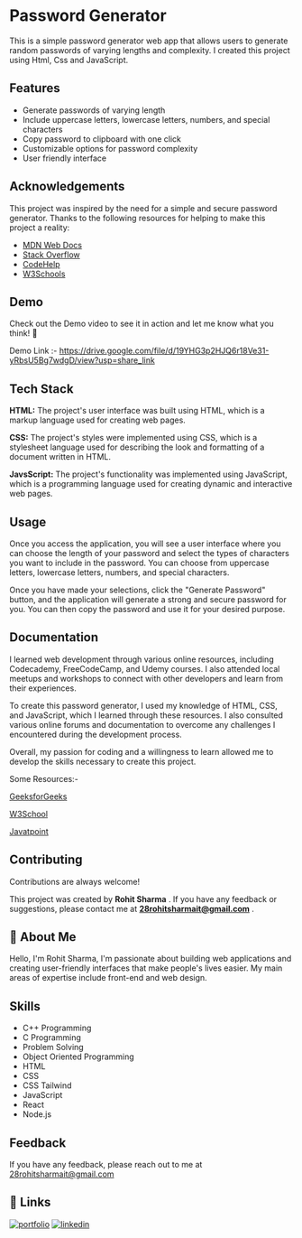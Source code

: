 
# Password Generator
This is a simple password generator web app that allows users to generate random passwords of varying lengths and complexity. I created this project using Html, Css and JavaScript. 


## Features


- Generate passwords of varying length
- Include uppercase letters, lowercase letters, numbers, and special characters
- Copy password to clipboard with one click
- Customizable options for password complexity
- User friendly interface


## Acknowledgements

This project was inspired by the need for a simple and secure password generator. Thanks to the following resources for helping to make this project a reality:

 - [MDN Web Docs](https://developer.mozilla.org/en-US/)
 - [Stack Overflow](https://stackoverflow.com/documentation)
- [CodeHelp](https://www.thecodehelp.in/)
- [W3Schools](https://www.w3schools.com/whatis/)
## Demo

Check out the Demo video to see it in action and let me know what you think! 🤔

Demo Link :- https://drive.google.com/file/d/19YHG3p2HJQ6r18Ve31-yRbsU5Bg7wdgD/view?usp=share_link

## Tech Stack

**HTML:** The project's user interface was built using HTML, which is a markup language used for creating web pages.

**CSS:**  The project's styles were implemented using CSS, which is a stylesheet language used for describing the look and formatting of a document written in HTML.

**JavsScript:** The project's functionality was implemented using JavaScript, which is a programming language used for creating dynamic and interactive web pages.


## Usage

Once you access the application, you will see a user interface where you can choose the length of your password and select the types of characters you want to include in the password. You can choose from uppercase letters, lowercase letters, numbers, and special characters.

Once you have made your selections, click the "Generate Password" button, and the application will generate a strong and secure password for you. You can then copy the password and use it for your desired purpose.


## Documentation

I learned web development through various online resources, including Codecademy, FreeCodeCamp, and Udemy courses. I also attended local meetups and workshops to connect with other developers and learn from their experiences.

To create this password generator, I used my knowledge of HTML, CSS, and JavaScript, which I learned through these resources. I also consulted various online forums and documentation to overcome any challenges I encountered during the development process.

Overall, my passion for coding and a willingness to learn allowed me to develop the skills necessary to create this project.

Some Resources:- 

[GeeksforGeeks](https://www.geeksforgeeks.org/generating-strong-password-using-python/)

[W3School](https://www.w3schools.com/whatis/)

[Javatpoint](https://www.javatpoint.com/what-is-a-webpage)

## Contributing

Contributions are always welcome!

This project was created by **Rohit Sharma** . If you have any feedback or suggestions, please contact me at **28rohitsharmait@gmail.com** .


## 🚀 About Me
Hello, I'm Rohit Sharma, I'm passionate about building web applications and creating user-friendly interfaces that make people's lives easier. My main areas of expertise include front-end and web design.

## Skills
- C++ Programming
- C Programming
- Problem Solving
- Object Oriented Programming
- HTML
- CSS
- CSS Tailwind
- JavaScript
- React
- Node.js
  
## Feedback

If you have any feedback, please reach out to me at 28rohitsharmait@gmail.com


## 🔗 Links
[![portfolio](https://img.shields.io/badge/my_portfolio-000?style=for-the-badge&logo=ko-fi&logoColor=white)](https://mgwaaxiynjbsesiu3byn2a.on.drv.tw/Rohit's_Portfolio/)
[![linkedin](https://img.shields.io/badge/linkedin-0A66C2?style=for-the-badge&logo=linkedin&logoColor=white)](https://www.linkedin.com/in/rohitsharma2003/)


